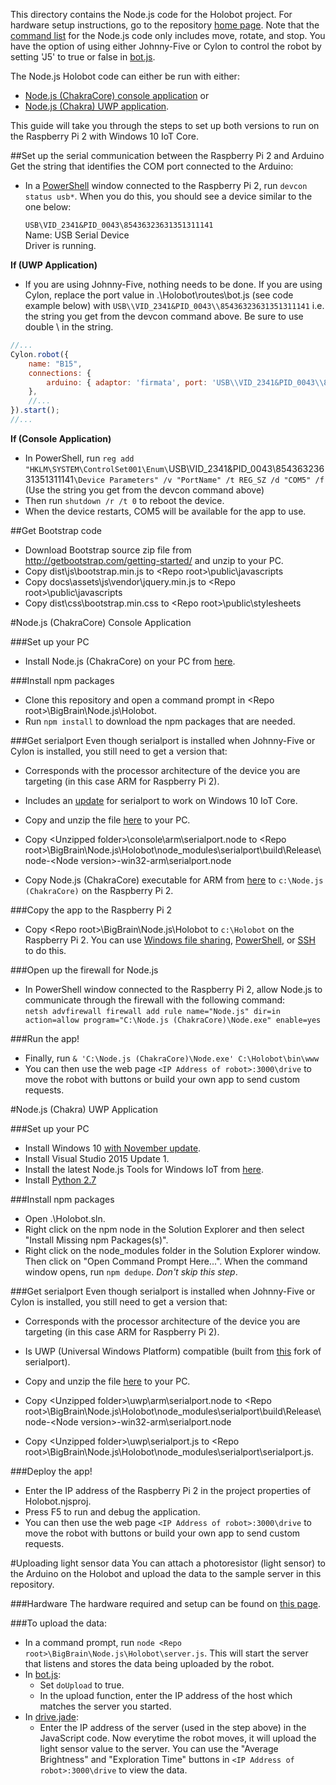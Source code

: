 This directory contains the Node.js code for the Holobot project. For hardware setup instructions, go to the repository [home page](https://github.com/ms-iot/holobot). 
Note that the [command list](https://github.com/ms-iot/holobot#command-list) for the Node.js code only includes move, rotate, and stop.
You have the option of using either Johnny-Five or Cylon to control the robot by setting 'J5' to true or false in [bot.js](https://github.com/ms-iot/holobot/blob/master/BigBrain/Node.js/Holobot/routes/bot.js). 

The Node.js Holobot code can either be run with either:

* [Node.js (ChakraCore) console application](http://aka.ms/nodecc_arm) or
* [Node.js (Chakra) UWP application](http://aka.ms/ntvsiotlatest).

This guide will take you through the steps to set up both versions to run on the Raspberry Pi 2 with 
Windows 10 IoT Core.


##Set up the serial communication between the Raspberry Pi 2 and Arduino
Get the string that identifies the COM port connected to the Arduino:

* In a [PowerShell](http://ms-iot.github.io/content/en-US/win10/samples/PowerShell.htm) window connected to the Raspberry Pi 2, run `devcon status usb*`.
  When you do this, you should see a device similar to the one below:

   `USB\VID_2341&PID_0043\85436323631351311141`  
   Name: USB Serial Device  
   Driver is running.
   
**If (UWP Application)**

* If you are using Johnny-Five, nothing needs to be done. If you are using Cylon, replace the port value in .\Holobot\routes\bot.js (see code example below) with `USB\\VID_2341&PID_0043\\85436323631351311141` i.e. the string
  you get from the devcon command above. Be sure to use double \ in the string.
  
```JavaScript
//...
Cylon.robot({
    name: "B15",
    connections: {
        arduino: { adaptor: 'firmata', port: 'USB\\VID_2341&PID_0043\\85436323631351311141' }
    },
	//...
}).start();
//...
```

**If (Console Application)**

* In PowerShell, run `reg add "HKLM\SYSTEM\ControlSet001\Enum\`USB\VID_2341&PID_0043\85436323631351311141`\Device Parameters" /v "PortName" /t REG_SZ /d "COM5" /f`
  (Use the string you get from the devcon command above)
* Then run `shutdown /r /t 0` to reboot the device.
* When the device restarts, COM5 will be available for the app to use.



##Get Bootstrap code
* Download Bootstrap source zip file from http://getbootstrap.com/getting-started/ and unzip to your PC.
* Copy dist\js\bootstrap.min.js to &lt;Repo root&gt;\public\javascripts
* Copy docs\assets\js\vendor\jquery.min.js to &lt;Repo root&gt;\public\javascripts
* Copy dist\css\bootstrap.min.css to &lt;Repo root&gt;\public\stylesheets



#Node.js (ChakraCore) Console Application

###Set up your PC
* Install Node.js (ChakraCore) on your PC from [here](http://aka.ms/nodecc_msi).

###Install npm packages
* Clone this repository and open a command prompt in &lt;Repo root&gt;\BigBrain\Node.js\Holobot.
* Run `npm install` to download the npm packages that are needed.

###Get serialport
Even though serialport is installed when Johnny-Five or Cylon is installed, you still need to get a version that:  
  * Corresponds with the processor architecture of the device you are targeting (in this case ARM for Raspberry Pi 2).
  * Includes an [update](https://github.com/voodootikigod/node-serialport/pull/550) for serialport to work on Windows 10 IoT Core.  

* Copy and unzip the file [here](http://aka.ms/spcc_zip) to your PC.
* Copy &lt;Unzipped folder&gt;\console\arm\serialport.node to &lt;Repo root&gt;\BigBrain\Node.js\Holobot\node_modules\serialport\build\Release\node-&lt;Node version&gt;-win32-arm\serialport.node
* Copy Node.js (ChakraCore) executable for ARM from [here](http://aka.ms/nodecc_arm) to `c:\Node.js (ChakraCore)` on the Raspberry Pi 2.

###Copy the app to the Raspberry Pi 2
* Copy &lt;Repo root&gt;\BigBrain\Node.js\Holobot to `c:\Holobot` on the Raspberry Pi 2. You can use [Windows file sharing](http://ms-iot.github.io/content/en-US/win10/samples/SMB.htm), 
  [PowerShell](http://ms-iot.github.io/content/en-US/win10/samples/PowerShell.htm), or [SSH](http://ms-iot.github.io/content/en-US/win10/samples/SSH.htm) to do this.
  
###Open up the firewall for Node.js
* In PowerShell window connected to the Raspberry Pi 2, allow Node.js to communicate through the firewall with the following command:  
  `netsh advfirewall firewall add rule name="Node.js" dir=in action=allow program="C:\Node.js (ChakraCore)\Node.exe" enable=yes`
  
###Run the app!
* Finally, run `& 'C:\Node.js (ChakraCore)\Node.exe' C:\Holobot\bin\www`
* You can then use the web page `<IP Address of robot>:3000\drive` to move the robot with buttons or build your own app to send custom requests.



#Node.js (Chakra) UWP Application

###Set up your PC
* Install Windows 10 [with November update](http://windows.microsoft.com/en-us/windows-10/windows-update-faq).
* Install Visual Studio 2015 Update 1.
* Install the latest Node.js Tools for Windows IoT from [here](https://github.com/ms-iot/ntvsiot/releases).
* Install [Python 2.7](https://www.python.org/downloads/)

###Install npm packages
* Open .\Holobot.sln.
* Right click on the npm node in the Solution Explorer and then select "Install Missing npm Packages(s)".
* Right click on the node_modules folder in the Solution Explorer window. Then click on "Open Command Prompt Here...". 
  When the command window opens, run `npm dedupe`. *Don't skip this step*.
  
###Get serialport
Even though serialport is installed when Johnny-Five or Cylon is installed, you still need to get a version that:  
  * Corresponds with the processor architecture of the device you are targeting (in this case ARM for Raspberry Pi 2).
  * Is UWP (Universal Windows Platform) compatible (built from [this](https://github.com/ms-iot/node-serialport/tree/uwp) fork of serialport).  

* Copy and unzip the file [here](http://aka.ms/spc_zip) to your PC.
* Copy &lt;Unzipped folder&gt;\uwp\arm\serialport.node to &lt;Repo root&gt;\BigBrain\Node.js\Holobot\node_modules\serialport\build\Release\node-&lt;Node version&gt;-win32-arm\serialport.node
* Copy &lt;Unzipped folder&gt;\uwp\serialport.js to &lt;Repo root&gt;\BigBrain\Node.js\Holobot\node_modules\serialport\serialport.js.

###Deploy the app!
* Enter the IP address of the Raspberry Pi 2 in the project properties of Holobot.njsproj.
* Press F5 to run and debug the application.
* You can then use the web page `<IP Address of robot>:3000\drive` to move the robot with buttons or build your own app to send custom requests.



#Uploading light sensor data
You can attach a photoresistor (light sensor) to the Arduino on the Holobot and upload the data to the sample server in this repository.

###Hardware 
The hardware required and setup can be found on [this page](https://www.arduino.cc/en/Tutorial/AnalogInput).

###To upload the data:
* In a command prompt, run `node <Repo root>\BigBrain\Node.js\Holobot\server.js`. This will start the server that listens and stores the data being uploaded by the robot.
* In [bot.js](https://github.com/ms-iot/holobot/blob/master/BigBrain/Node.js/Holobot/routes/bot.js):
  * Set `doUpload` to true.
  * In the upload function, enter the IP address of the host which matches the server you started.
* In [drive.jade](https://github.com/ms-iot/holobot/blob/master/BigBrain/Node.js/Holobot/views/drive.jade):
  * Enter the IP address of the server (used in the step above) in the JavaScript code.
Now everytime the robot moves, it will upload the light sensor value to the server. You can use the "Average Brightness" and "Exploration Time" buttons in `<IP Address of robot>:3000\drive` to view the data.

